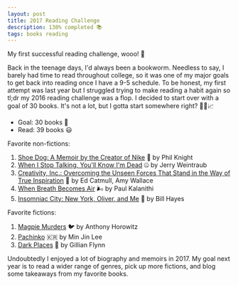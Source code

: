 ```yaml
---
layout: post
title: 2017 Reading Challenge
description: 130% completed 📚
tags: books reading 
---
```


My first successful reading challenge, wooo! 🙌 

Back in the teenage days, I'd always been a bookworm. Needless to say, I barely had time to read throughout college, so it was one of my major goals to get back into reading once I have a 9-5 schedule. To be honest, my first attempt was last year but I struggled trying to make reading a habit again so tl;dr my 2016 reading challenge was a flop. I decided to start over with a goal of 30 books. It's not a lot, but I gotta start somewhere right? 🤷🏻📈 

* Goal: 30 books 🙂
* Read: 39 books 😃

Favorite non-fictions:

1. [Shoe Dog: A Memoir by the Creator of Nike](https://www.goodreads.com/book/show/27220736-shoe-dog) 👟 by Phil Knight
2. [When I Stop Talking, You'll Know I'm Dead](https://www.goodreads.com/book/show/7720207-when-i-stop-talking-you-ll-know-i-m-dead) 🤐 by Jerry Weintraub
3. [Creativity, Inc.: Overcoming the Unseen Forces That Stand in the Way of True Inspiration](https://www.goodreads.com/book/show/18077903-creativity-inc) 💭 by Ed Catmull, Amy Wallace
4. [When Breath Becomes Air](https://www.goodreads.com/book/show/25899336-when-breath-becomes-air) 🌬️ by Paul Kalanithi
5. [Insomniac City: New York, Oliver, and Me](https://www.goodreads.com/book/show/30038960-insomniac-city) 🌃 by Bill Hayes


Favorite fictions: 
1. [Magpie Murders](https://www.goodreads.com/book/show/32075854-magpie-murders) 🐦 by Anthony Horowitz
2. [Pachinko](https://www.goodreads.com/book/show/29983711-pachinko) 🇰🇷 by Min Jin Lee 
3. [Dark Places](https://www.goodreads.com/book/show/5886881-dark-places) 🔪 by Gillian Flynn 

Undoubtedly I enjoyed a lot of biography and memoirs in 2017. My goal next year is to read a wider range of genres, pick up more fictions, and blog some takeaways from my favorite books.